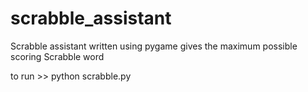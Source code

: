# scrabble_assistant
Scrabble assistant written using pygame gives the maximum possible scoring Scrabble word

to run >> python scrabble.py
